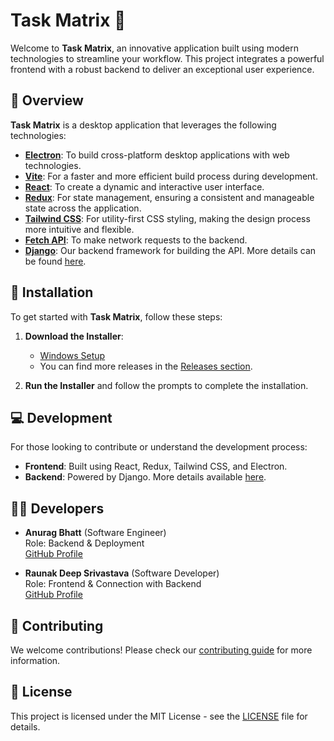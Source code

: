 # Task Matrix 🚀

Welcome to **Task Matrix**, an innovative application built using modern technologies to streamline your workflow. This project integrates a powerful frontend with a robust backend to deliver an exceptional user experience.

## 🎯 Overview

**Task Matrix** is a desktop application that leverages the following technologies:

- **[Electron](https://www.electronjs.org/)**: To build cross-platform desktop applications with web technologies.
- **[Vite](https://vitejs.dev/)**: For a faster and more efficient build process during development.
- **[React](https://reactjs.org/)**: To create a dynamic and interactive user interface.
- **[Redux](https://redux.js.org/)**: For state management, ensuring a consistent and manageable state across the application.
- **[Tailwind CSS](https://tailwindcss.com/)**: For utility-first CSS styling, making the design process more intuitive and flexible.
- **[Fetch API](https://developer.mozilla.org/en-US/docs/Web/API/Fetch_API)**: To make network requests to the backend.
- **[Django](https://www.djangoproject.com/)**: Our backend framework for building the API. More details can be found [here](https://github.com/anuragbhatt1805/ProjHub).

## 🔧 Installation

To get started with **Task Matrix**, follow these steps:

1. **Download the Installer**: 
   - [Windows Setup](https://github.com/raunak234362/Task-Matrix/releases/download/v1.0.0/taskmatrix-setup.exe)
   - You can find more releases in the [Releases section](https://github.com/raunak234362/Task-Matrix/releases/tag/v1.0.0).

2. **Run the Installer** and follow the prompts to complete the installation.

## 💻 Development

For those looking to contribute or understand the development process:

- **Frontend**: Built using React, Redux, Tailwind CSS, and Electron.
- **Backend**: Powered by Django. More details available [here](https://github.com/anuragbhatt1805/ProjHub).

## 👨‍💻 Developers

- **Anurag Bhatt** (Software Engineer)  
  Role: Backend & Deployment  
  [GitHub Profile](https://github.com/anuragbhatt1805)

- **Raunak Deep Srivastava** (Software Developer)  
  Role: Frontend & Connection with Backend  
  [GitHub Profile](https://github.com/raunak234362)

## 🤝 Contributing

We welcome contributions! Please check our [contributing guide](CONTRIBUTING.md) for more information.

## 📜 License

This project is licensed under the MIT License - see the [LICENSE](LICENSE) file for details.
